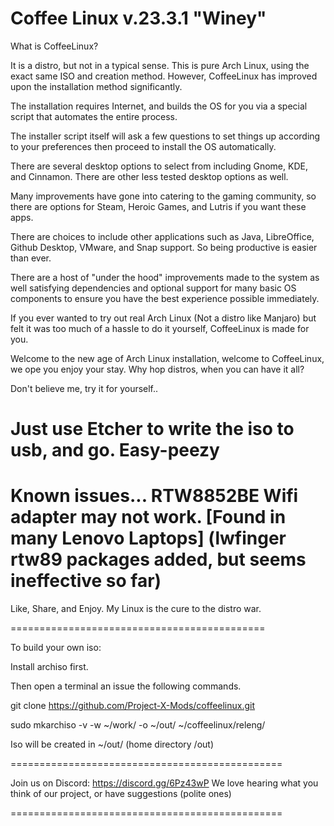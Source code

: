 # Coffee Linux v.23.3.1 "Winey"

What is CoffeeLinux?

It is a distro, but not in a typical sense. This is pure Arch Linux, using the exact same ISO and creation method. However, CoffeeLinux has improved upon the installation method significantly.

The installation requires Internet, and builds the OS for you via a special script that automates the entire process.

The installer script itself will ask a few questions to set things up according to your preferences then proceed to install the OS automatically.

There are several desktop options to select from including Gnome, KDE, and Cinnamon. There are other less tested desktop options as well.

Many improvements have gone into catering to the gaming community, so there are options for Steam, Heroic Games, and Lutris if you want these apps.

There are choices to include other applications such as Java, LibreOffice, Github Desktop, VMware, and Snap support. So being productive is easier than ever.

There are a host of "under the hood" improvements made to the system as well satisfying dependencies and optional support for many basic OS components to ensure you have the best experience possible immediately.

If you ever wanted to try out real Arch Linux (Not a distro like Manjaro) but felt it was too much of a hassle to do it yourself, CoffeeLinux is made for you.

Welcome to the new age of Arch Linux installation, welcome to CoffeeLinux, we ope you enjoy your stay. Why hop distros, when you can have it all?

Don't believe me, try it for yourself..

Just use Etcher to write the iso to usb, and go. Easy-peezy
============================================
Known issues...
RTW8852BE Wifi adapter may not work. [Found in many Lenovo Laptops] (lwfinger rtw89 packages added, but seems ineffective so far)
============================================

Like, Share, and Enjoy. My Linux is the cure to the distro war.

============================================

To build your own iso:

Install archiso first.

Then open a terminal an issue the following commands.

git clone https://github.com/Project-X-Mods/coffeelinux.git

sudo mkarchiso -v -w ~/work/ -o ~/out/ ~/coffeelinux/releng/

Iso will be created in ~/out/ (home directory /out)

===============================================

Join us on Discord: https://discord.gg/6Pz43wP
We love hearing what you think of our project, 
or have suggestions (polite ones)

===============================================

